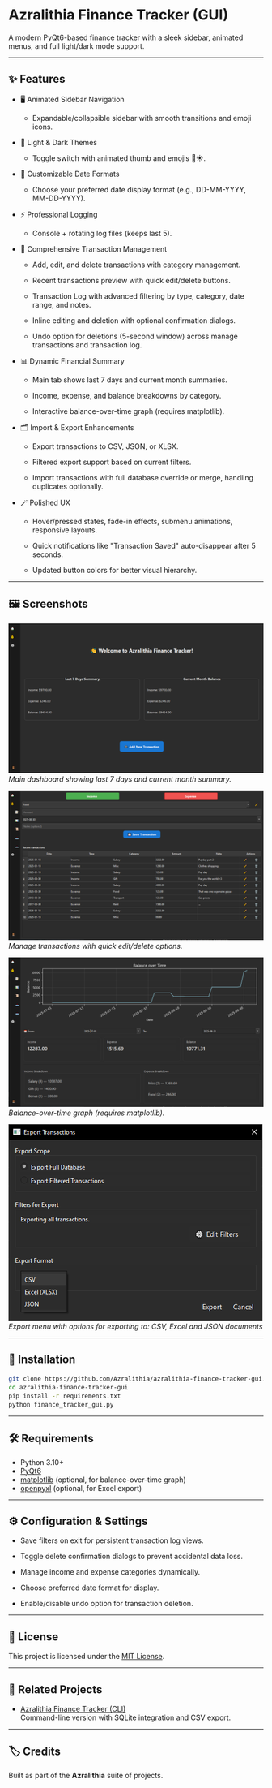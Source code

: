 # Azralithia Finance Tracker (GUI)

A modern PyQt6-based finance tracker with a sleek sidebar, animated
menus, and full light/dark mode support.

------------------------------------------------------------------------

## ✨ Features

- 🖥️ Animated Sidebar Navigation

    -   Expandable/collapsible sidebar with smooth transitions and emoji icons.


- 🎨 Light & Dark Themes

    -   Toggle switch with animated thumb and emojis 🌙☀️.


- 📅 Customizable Date Formats

    -   Choose your preferred date display format (e.g., DD-MM-YYYY, MM-DD-YYYY).


- ⚡ Professional Logging

    -   Console + rotating log files (keeps last 5).


- 📑 Comprehensive Transaction Management

    -   Add, edit, and delete transactions with category management.

    -   Recent transactions preview with quick edit/delete buttons.

    -   Transaction Log with advanced filtering by type, category, date range, and notes.

    -   Inline editing and deletion with optional confirmation dialogs.

    -   Undo option for deletions (5-second window) across manage transactions and transaction log.


- 📊 Dynamic Financial Summary

    -   Main tab shows last 7 days and current month summaries.

    -   Income, expense, and balance breakdowns by category.

    -   Interactive balance-over-time graph (requires matplotlib).

- 🗂️ Import & Export Enhancements

    -   Export transactions to CSV, JSON, or XLSX.

    -   Filtered export support based on current filters.

    -   Import transactions with full database override or merge, handling duplicates optionally.

- 🪄 Polished UX

    -   Hover/pressed states, fade-in effects, submenu animations, responsive layouts.

    -   Quick notifications like "Transaction Saved" auto-disappear after 5 seconds.

    -   Updated button colors for better visual hierarchy.

------------------------------------------------------------------------
## 🖼️ Screenshots

![Main Page](screenshots/main_page.png)  
*Main dashboard showing last 7 days and current month summary.*

![Transactions Page](screenshots/transactions_page.png)  
*Manage transactions with quick edit/delete options.*

![Summary Graph](screenshots/summary_graph.png)  
*Balance-over-time graph (requires matplotlib).*

![Export menu](screenshots/export_menu.png)  
*Export menu with options for exporting to: CSV, Excel and JSON documents*


------------------------------------------------------------------------
## 🚀 Installation

``` bash
git clone https://github.com/Azralithia/azralithia-finance-tracker-gui.git
cd azralithia-finance-tracker-gui
pip install -r requirements.txt
python finance_tracker_gui.py
```

------------------------------------------------------------------------

## 🛠️ Requirements

-   Python 3.10+
-   [PyQt6](https://pypi.org/project/PyQt6/)
-   [matplotlib](https://pypi.org/project/matplotlib/) (optional, for balance-over-time graph)
-   [openpyxl](https://pypi.org/project/openpyxl/) (optional, for Excel export)

------------------------------------------------------------------------

## ⚙️ Configuration & Settings

-   Save filters on exit for persistent transaction log views.

-   Toggle delete confirmation dialogs to prevent accidental data loss.

-   Manage income and expense categories dynamically.

-   Choose preferred date format for display.

-   Enable/disable undo option for transaction deletion.

------------------------------------------------------------------------

## 📜 License

This project is licensed under the [MIT License](LICENSE.md).

------------------------------------------------------------------------

## 🔗 Related Projects
- [Azralithia Finance Tracker (CLI)](https://github.com/Azralithia/azralithia-finance-tracker-cli)  
  Command-line version with SQLite integration and CSV export.

------------------------------------------------------------------------
## 🏷️ Credits

Built as part of the **Azralithia** suite of projects.
